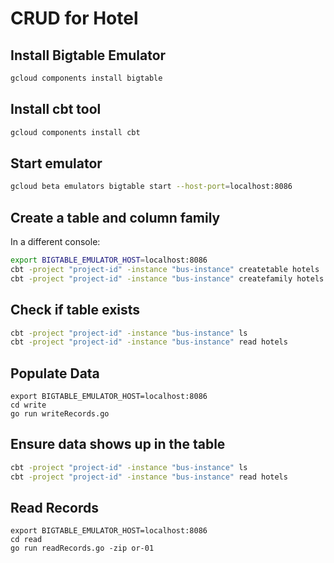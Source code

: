 # CRUD for Hotel

## Install Bigtable Emulator
```sh
gcloud components install bigtable
```

## Install cbt tool
```sh
gcloud components install cbt
```

## Start emulator
```sh
gcloud beta emulators bigtable start --host-port=localhost:8086
```

## Create a table and column family
In a different console:
```sh
export BIGTABLE_EMULATOR_HOST=localhost:8086
cbt -project "project-id" -instance "bus-instance" createtable hotels
cbt -project "project-id" -instance "bus-instance" createfamily hotels hotel_details
```

## Check if table exists
```sh
cbt -project "project-id" -instance "bus-instance" ls
cbt -project "project-id" -instance "bus-instance" read hotels
```

## Populate Data
```shell
export BIGTABLE_EMULATOR_HOST=localhost:8086
cd write
go run writeRecords.go
```

## Ensure data shows up in the table
```sh
cbt -project "project-id" -instance "bus-instance" ls
cbt -project "project-id" -instance "bus-instance" read hotels
```

## Read Records
```shell
export BIGTABLE_EMULATOR_HOST=localhost:8086
cd read
go run readRecords.go -zip or-01
```